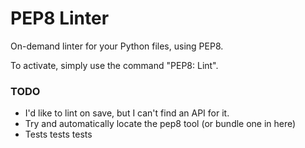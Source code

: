 # PEP8 Linter

On-demand linter for your Python files, using PEP8.

To activate, simply use the command "PEP8: Lint".

### TODO

- I'd like to lint on save, but I can't find an API for it.
- Try and automatically locate the pep8 tool (or bundle one in here)
- Tests tests tests
